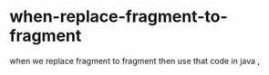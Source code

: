 # when-replace-fragment-to-fragment
when we replace fragment to fragment then use that code in java , 
